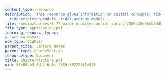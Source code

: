 ```yaml
---
content_type: resource
description: 'This resource gives information on initial concepts: tides and salinity,
  tide-resolving models, tidal-average models.'
file: /media/courses/1-77-water-quality-control-spring-2006/35e06cb30dbf6c0cf38936227951e398_chapter4lecture.pdf
file_type: application/pdf
learning_resource_types:
- Lecture Notes
ocw_type: OCWFile
parent_title: Lecture Notes
parent_type: CourseSection
resourcetype: Document
title: chapter4lecture.pdf
uid: 35e06cb3-0dbf-6c0c-f389-36227951e398
---
```

